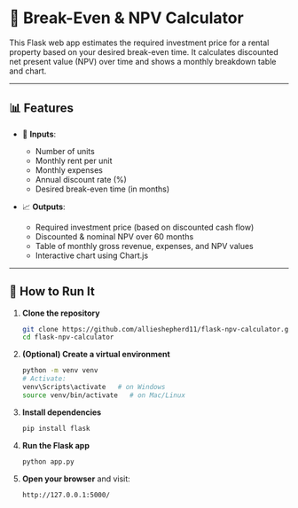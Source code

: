 # 🧮 Break-Even & NPV Calculator

This Flask web app estimates the required investment price for a rental property based on your desired break-even time. It calculates discounted net present value (NPV) over time and shows a monthly breakdown table and chart.

---

## 📊 Features

- 🔢 **Inputs**:
  - Number of units
  - Monthly rent per unit
  - Monthly expenses
  - Annual discount rate (%)
  - Desired break-even time (in months)

- 📈 **Outputs**:
  - Required investment price (based on discounted cash flow)
  - Discounted & nominal NPV over 60 months
  - Table of monthly gross revenue, expenses, and NPV values
  - Interactive chart using Chart.js

---

## 🚀 How to Run It

1. **Clone the repository**

   ```bash
   git clone https://github.com/allieshepherd11/flask-npv-calculator.git
   cd flask-npv-calculator
   ```

2. **(Optional) Create a virtual environment**

   ```bash
   python -m venv venv
   # Activate:
   venv\Scripts\activate   # on Windows
   source venv/bin/activate   # on Mac/Linux
   ```

3. **Install dependencies**

   ```bash
   pip install flask
   ```

4. **Run the Flask app**

   ```bash
   python app.py
   ```

5. **Open your browser** and visit:
   ```
   http://127.0.0.1:5000/
   ```
